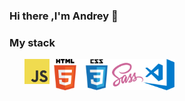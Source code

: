 ### Hi there ,I'm Andrey 👋

### My stack
<ul style="display: flex;">
  <img src="./img/javascript.png" width="40" height="40">
  <img src="./img/html.png" width="50" height="50">
  <img src="./img/css.png" width="50" height="50">
  <img src="./img/sass.png" width="50" height="50">
  <img src="./img/visual-studio-code.png" width="50" height="50">
</ul>


